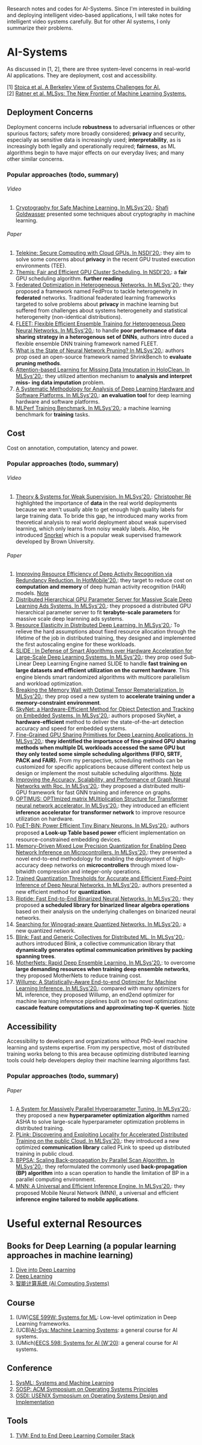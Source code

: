 Research notes and codes for AI-Systems. Since I'm interested in building and deploying intelligent video-based applications, I will take notes for intelligent video systems carefully. But for other AI systems, I only summarize their problems.
# AI-Systems
As discussed in [1, 2], there are three system-level concerns in real-world AI applications. They are deployment, cost and accessibility. 

[1] [Stoica et al. A Berkeley View of Systems Challenges for AI.](https://arxiv.org/pdf/1712.05855.pdf)<br>
[2] [Ratner et al. MLSys: The New Frontier of Machine Learning Systems.](https://arxiv.org/abs/1904.03257)

## Deployment Concerns
Deployment concerns include **robustness** to adversarial influences or other spurious factors; safety more broadly considered; **privacy** and security, especially as sensitive data is increasingly used; **interpretability**, as is increasingly both legally and operationally required; **fairness**, as ML algorithms begin to have major effects on our everyday lives; and many other similar concerns.<br>
### Popular approaches (todo, summary)
###### Video
1. [Cryptography for Safe Machine Learning. In MLSys'20.](https://www.youtube.com/watch?v=VlfZ7-5bKqk): [Shafi Goldwasser](https://simons.berkeley.edu/people/shafi-goldwasser) presented some techniques about cryptography in machine learning.
###### Paper
1. [Telekine: Secure Computing with Cloud GPUs. In NSDI'20.](https://www.usenix.org/conference/nsdi20/presentation/hunt): they aim to solve some concerns about **privacy** in the recent GPU trusted execution environments (TEE). <br>
2. [Themis: Fair and Efficient GPU Cluster Scheduling. In NSDI'20.](https://www.usenix.org/conference/nsdi20/presentation/mahajan): a **fair** GPU scheduling algorithm. **further reading**<br>
3. [Federated Optimization in Heterogeneous Networks. In MLSys'20.](https://mlsys.org/Conferences/2020/Schedule?showEvent=1406): they proposed a framework named FedProx to tackle heterogeneity in **federated** networks. Traditional feaderated learning frameworks targeted to solve problems about **privacy** in machine learning but suffered from challenges about systems heterogeneity and statistical heterogeneity (non-identical distributions).<br>
4. [FLEET: Flexible Eﬃcient Ensemble Training for Heterogeneous Deep Neural Networks. In MLSys'20.](https://mlsys.org/Conferences/2020/Schedule?showEvent=1411): to handle **poor performance of data sharing strategy in a heterogenous set of DNNs**, authors intro duced a ﬂexible ensemble DNN training framework named FLEET.<br>
5. [What is the State of Neural Network Pruning? In MLSys'20.](https://mlsys.org/Conferences/2020/Schedule?showEvent=1413): authors prop osed an open-source framework named ShrinkBench to **evaluate pruning methods**.<br>
6. [Attention-based Learning for Missing Data Imputation in HoloClean. In MLSys'20.](https://mlsys.org/Conferences/2020/Schedule?showEvent=1417): they utilized attention mechanism to **analysis and interpret miss- ing data imputation** problem.<br>
7. [A Systematic Methodology for Analysis of Deep Learning Hardware and Software Platforms. In MLSys'20.](https://mlsys.org/Conferences/2020/Schedule?showEvent=1435): **an evaluation tool** for deep learning hardware and software platforms.<br>
8. [MLPerf Training Benchmark. In MLSys'20.](https://mlsys.org/Conferences/2020/Schedule?showEvent=1437): a machine learning benchmark for **training** tasks.
## Cost
Cost on annotation, computation, latency and power. <br>
### Popular approaches (todo, summary)
###### Video
1. [Theory & Systems for Weak Supervision. In MLSys'20.](https://www.youtube.com/watch?v=CR1g2-ZqswE): [Christopher Ré](https://cs.stanford.edu/people/chrismre/) highlighted the importance of **data** in the real world deployments because we aren't usually able to get enough high quality labels for large training data. To bride this gap, he introduced many works from theoretical analysis to real world deployment about weak supervised learning, which only learns from noisy weakly labels. Also, He introduced [Snorkel](https://www.snorkel.org/) which is a popular weak supervised framework developed by Brown University.
###### Paper
1. [Improving Resource Efficiency of Deep Activity Recognition via Redundancy Reduction. In HotMobile'20.](https://dl.acm.org/doi/abs/10.1145/3376897.3377859): they target to reduce cost on **computation and memory** of deep human activity recognition (HAR) models. [Note](https://github.com/YanLu-nyu/Awesome-AI-Systems/blob/master/Notes/HAR_HotMobile_20.md)<br>
2. [Distributed Hierarchical GPU Parameter Server for Massive Scale Deep Learning Ads Systems. In MLSys'20.](https://mlsys.org/Conferences/2020/Schedule?showEvent=1408): they propsoed a distributed GPU hierarchical parameter server to fit **terabyte-scale parameters** for massive scale deep learnning ads systems. <br>
3. [Resource Elasticity in Distributed Deep Learning. In MLSys'20.](https://mlsys.org/Conferences/2020/Schedule?showEvent=1409): To relieve the hard assumptions about fixed resource allocation through the lifetime of the job in distributed training, they designed and implemented the first autoscaling engine for these workloads. <br>
4. [SLIDE : In Defense of Smart Algorithms over Hardware Acceleration for Large-Scale Deep Learning Systems. In MLSys'20.](https://mlsys.org/Conferences/2020/Schedule?showEvent=1410): they prop osed Sub-Linear Deep Learning Engine named SLIDE to handle **fast training on large datasets and eﬃcient utilization on the current hardware**. This engine blends smart randomized algorithms with multicore parallelism and workload optimization.<br>
5. [Breaking the Memory Wall with Optimal Tensor Rematerialization. In MLSys'20.](https://mlsys.org/Conferences/2020/Schedule?showEvent=1412): they prop osed a new system to **accelerate training under a memory-constraint environment**.<br>
6. [SkyNet: a Hardware-Efficient Method for Object Detection and Tracking on Embedded Systems. In MLSys'20.](https://mlsys.org/Conferences/2020/Schedule?showEvent=1414): authors proposed SkyNet, a **hardware-efficient** method to deliver the state-of-the-art detection accuracy and speed for embedded systems. <br>
7. [Fine-Grained GPU Sharing Primitives for Deep Learning Applications. In MLSys'20.](https://mlsys.org/Conferences/2020/Schedule?showEvent=1426): **they identified the importance of fine-grained GPU sharing methods when multiple DL workloads accessed the same GPU but they only tested some simple scheduling algorithms (FIFO, SRTF, PACK and FAIR).** From my perspective, scheduling methods can be customized for specific applications because different context help us design or implement the most suitable scheduling algorithms. [Note](https://github.com/YanLu-nyu/Awesome-AI-Systems/blob/master/Notes/Salus_MLSys20.md) <br> 
8. [Improving the Accuracy, Scalability, and Performance of Graph Neural Networks with Roc. In MLSys'20.](https://mlsys.org/Conferences/2020/Schedule?showEvent=1427): they proposed a distributed multi-GPU framework for fast GNN training and inference on graphs.<br>
9. [OPTIMUS: OPTImized matrix MUltiplication Structure for Transformer neural network accelerator. In MLSys'20.](https://mlsys.org/Conferences/2020/Schedule?showEvent=1428): they introduced an eﬃcient **inference accelerator for transformer network** to improve resource utilization on hardware.<br>
10. [PoET-BiN: Power Eﬃcient Tiny Binary Neurons. In MLSys'20.](https://mlsys.org/Conferences/2020/Schedule?showEvent=1429): authors proposed **a Look-up Table based power** eﬃcient implementation on resource-constrained embedding devices.<br>
11. [Memory-Driven Mixed Low Precision Quantization for Enabling Deep Network Inference on Microcontrollers. In MLSys'20.](https://mlsys.org/Conferences/2020/Schedule?showEvent=1430): they presented a novel end-to-end methodology for enabling the deployment of high-accuracy deep networks on **microcontrollers** through mixed low-bitwidth compression and integer-only operations.<br>
12. [Trained Quantization Thresholds for Accurate and Eﬃcient Fixed-Point Inference of Deep Neural Networks. In MLSys'20.](https://mlsys.org/Conferences/2020/Schedule?showEvent=1431): authors presented a new eﬃcient method for **quantization**.<br>
13. [Riptide: Fast End-to-End Binarized Neural Networks. In MLSys'20.](https://mlsys.org/Conferences/2020/Schedule?showEvent=1432): they proposed **a scheduled library for binarized linear algebra operations** based on their analysis on the underlying challenges on binarized neural networks.<br>
14. [Searching for Winograd-aware Quantized Networks. In MLSys'20.](https://mlsys.org/Conferences/2020/Schedule?showEvent=1433): a new quantized network.<br>
15. [Blink: Fast and Generic Collectives for Distributed ML. In MLSys'20.](https://mlsys.org/Conferences/2020/Schedule?showEvent=1434): authors introduced Blink, a collective communication library that **dynamically generates optimal communication primitives by packing spanning trees**.<br>
16. [MotherNets: Rapid Deep Ensemble Learning. In MLSys'20.](https://mlsys.org/Conferences/2020/Schedule?showEvent=1436): to overcome **large demanding resources when training deep ensemble networks**, they proposed MotherNets to reduce training cost.
17. [Willump: A Statistically-Aware End-to-end Optimizer for Machine Learning Inference. In MLSys'20.](https://mlsys.org/Conferences/2020/Schedule?showEvent=1416): compared with many optimizers for ML inference, they proposed Willump, an end2end optimizer for machine learning inference pipelines built on two novel optimizations: **cascade feature computations and approximating top-K queries**. [Note](https://github.com/YanLu-nyu/Awesome-AI-Systems/blob/master/Notes/Willump.md)
## Accessibility
Accessibility to developers and organizations without PhD-level machine learning and systems expertise. From my perspective, most of distributed training works belong to this area because optimizing distributed learning tools could help developers deploy their machine learning algorithms fast.
### Popular approaches (todo, summary)
###### Paper
1. [A System for Massively Parallel Hyperparameter Tuning. In MLSys'20.](https://proceedings.mlsys.org/static/paper_files/mlsys/2020/94-Paper.pdf): they proposed a new **hyperparameter optimization algorithm** named ASHA to solve large-scale hyperparameter optimization problems in distributed training. <br>
2. [PLink: Discovering and Exploiting Locality for Accelerated Distributed Training on the public Cloud. In MLSys'20.](https://mlsys.org/Conferences/2020/Schedule?showEvent=1405): they introduced a new optimized **communication library** called PLink to speed up distributed training in public cloud. <br>
3. [BPPSA: Scaling Back-propagation by Parallel Scan Algorithm. In MLSys'20.](https://mlsys.org/Conferences/2020/Schedule?showEvent=1407): they reformulated the commonly used **back-propagation (BP) algorithm** into a scan operation to handle the limitation of BP in a parallel computing environment.<br>
4. [MNN: A Universal and Eﬃcient Inference Engine. In MLSys'20.](https://mlsys.org/Conferences/2020/Schedule?showEvent=1415): they proposed Mobile Neural Network (MNN), a universal and efficient **inference engine tailored to mobile applications**.
# Useful external Resources
## Books for Deep Learning (a popular learning approaches in machine learning)
1. [Dive into Deep Learning](http://d2l.ai/chapter_linear-networks/index.html)
2. [Deep Learning](http://www.deeplearningbook.org/)
3. [智能计算系统 (AI Computing Systems)](https://www.amazon.cn/dp/B085SZ968V/ref=sr_1_1?__mk_zh_CN=%E4%BA%9A%E9%A9%AC%E9%80%8A%E7%BD%91%E7%AB%99&keywords=%E6%99%BA%E8%83%BD%E8%AE%A1%E7%AE%97%E7%B3%BB%E7%BB%9F&qid=1585763990&sr=8-1)
## Course
1. (UW)[CSE 599W: Systems for ML](http://dlsys.cs.washington.edu/): Low-level optimization in Deep Learning frameworks.
2. (UCB)[AI-Sys: Machine Learning Systems](https://ucbrise.github.io/cs294-ai-sys-fa19/#today): a general course for AI systems.
3. (UMich)[EECS 598: Systems for AI (W'20)](https://github.com/mosharaf/eecs598/tree/w20-ai): a general course for AI systems.
## Conference
1. [SysML: Systems and Machine Learning](https://mlsys.org/Conferences/2019/index.html#body)
2. [SOSP: ACM Symposium on Operating Systems Principles](https://sosp19.rcs.uwaterloo.ca/program.html)
3. [OSDI: USENIX Symposium on Operating Systems Design and Implementation](https://www.usenix.org/conference/osdi18)
## Tools
1. [TVM: End to End Deep Learning Compiler Stack](https://tvm.apache.org/)
